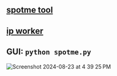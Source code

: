## <a href="https://spotme.jessejesse.com">spotme tool</a><br>
## <a href="https://spotme.jessejesse.workers.dev">ip worker</a>
## GUI: <code>python spotme.py</code>
![Screenshot 2024-08-23 at 4 39 25 PM](https://github.com/user-attachments/assets/e55732c2-1b4e-4718-9fd2-8cd3d2ab8656)

